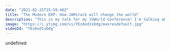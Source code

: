 ```yaml
---
date: "2021-02-25T15:59:46Z"
title: "The Modern DXP: How JAMstack will change the world"
description: "This is my talk for my JSWorld Conference! I'm talking about how JAMstack will change the world. I now work at Uniform where we take disrupting the status quo of Digital Experience Platform software seriously :)\n\nFollow me here:\nWebsite: https://timbenniks.dev\nTwitter: https://twitter.com/timbenniks\nGithub: https://github.com/timbenniks\nUniform: https://uniform.dev"
image: "https://i.ytimg.com/vi/YEzAod1sDdg/maxresdefault.jpg"
videoId: "YEzAod1sDdg"
---
```


undefined
